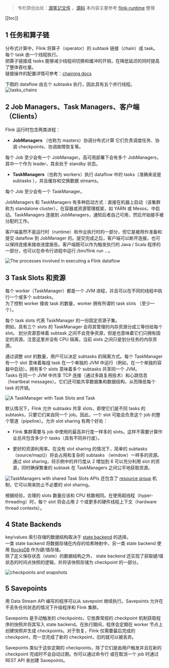 >专栏原创出处：[源笔记文件](https://github.com/GourdErwa/review-notes/tree/master/framework/flink-basis) ，[源码](https://github.com/GourdErwa/flink-advanced)
本内容主要参考 [flink-runtime](https://ci.apache.org/projects/flink/flink-docs-release-1.9/zh/concepts/runtime.html) 整理

[[toc]]
## 1 任务和算子链
分布式计算中，Flink 将算子（operator）的 subtask 链接（chain）成 task。    
每个 task 由一个线程执行。    
把算子链接成 tasks 能够减少线程间切换和缓冲的开销，在降低延迟的同时提高了整体吞吐量。  
链接操作的配置详情可参考：[chaining docs](https://ci.apache.org/projects/flink/flink-docs-release-1.9/zh/dev/stream/operators/#task-chaining-and-resource-groups)  
    
下图的 dataflow 由五个 subtasks 执行，因此具有五个并行线程。    
![tasks_chains](https://blog-review-notes.oss-cn-beijing.aliyuncs.com/framework/flink-basis/_images/tasks_chains.png)


## 2 Job Managers、Task Managers、客户端（Clients）
Flink 运行时包含两类进程：

- **JobManagers** （也称为 masters）协调分布式计算
它们负责调度任务、协调 checkpoints、协调故障恢复等。

每个 Job 至少会有一个 JobManager。高可用部署下会有多个 JobManagers，其中一个作为 leader，其余处于 standby 状态。

- **TaskManagers**（也称为 workers）执行 dataflow 中的 tasks（准确来说是 subtasks ），并且缓存和交换数据 streams。

每个 Job 至少会有一个 TaskManager。

JobManagers 和 TaskManagers 有多种启动方式：直接在机器上启动（该集群称为 standalone cluster），在容器或资源管理框架，如 YARN 或 Mesos，中启动。TaskManagers 连接到 JobManagers，通知后者自己可用，然后开始接手被分配的工作。

客户端虽然不是运行时（runtime）和作业执行时的一部分，但它是被用作准备和提交 dataflow 到 JobManager 的。提交完成之后，客户端可以断开连接，也可以保持连接来接收进度报告。客户端既可以作为触发执行的 Java / Scala 程序的一部分，也可以在命令行进程中运行./bin/flink run ...。

![The processes involved in executing a Flink dataflow](https://blog-review-notes.oss-cn-beijing.aliyuncs.com/framework/flink-basis/_images/processes.png)


## 3 Task Slots 和资源
每个 worker（TaskManager）都是一个 JVM 进程，并且可以在不同的线程中执行一个或多个 subtasks。  
为了控制 worker 接收 task 的数量，worker 拥有所谓的 task slots （至少一个）。

每个 task slots 代表 TaskManager 的一份固定资源子集。     
例如，具有三个 slots 的 TaskManager 会将其管理的内存资源分成三等份给每个 slot。 划分资源意味着 subtask 之间不会竞争资源，但是也意味着它们只拥有固定的资源。注意这里并没有 CPU 隔离，当前 slots 之间只是划分任务的内存资源。      
   

通过调整 slot 的数量，用户可以决定 subtasks 的隔离方式。每个 TaskManager 有一个 slot 意味着每组 task 在一个单独的 JVM 中运行（例如，在一个单独的容器中启动）。拥有多个 slots 意味着多个 subtasks 共享同一个 JVM。  
Tasks 在同一个 JVM 中共享 TCP 连接（通过多路复用技术）和心跳信息（heartbeat messages）。它们还可能共享数据集和数据结构，从而降低每个 task 的开销。

![A TaskManager with Task Slots and Task](https://blog-review-notes.oss-cn-beijing.aliyuncs.com/framework/flink-basis/_images/tasks_slots.png)


默认情况下，Flink 允许 subtasks 共享 slots，即使它们是不同 tasks 的 subtasks，只要它们来自同一个 job。因此，一个 slot 可能会负责这个 job 的整个管道（pipeline）。允许 slot sharing 有两个好处：

- Flink 集群需要与 job 中使用的最高并行度一样多的 slots。这样不需要计算作业总共包含多少个 tasks（具有不同并行度）。

- 更好的资源利用率。在没有 slot sharing 的情况下，简单的 subtasks（source/map()）将会占用和复杂的 subtasks （window）一样多的资源。通过 slot sharing，将示例中的并行度从 2 增加到 6 可以充分利用 slot 的资源，同时确保繁重的 subtask 在 TaskManagers 之间公平地获取资源。

![TaskManagers with shared Task Slots](https://blog-review-notes.oss-cn-beijing.aliyuncs.com/framework/flink-basis/_images/slot_sharing.png)
APIs 还包含了 [resource group](https://ci.apache.org/projects/flink/flink-docs-release-1.9/zh/dev/stream/operators/#task-chaining-and-resource-groups) 机制，它可以用来防止不必要的 slot sharing。

根据经验，合理的 slots 数量应该和 CPU 核数相同。在使用超线程（hyper-threading）时，每个 slot 将会占用 2 个或更多的硬件线程上下文（hardware thread contexts）。


## 4 State Backends
key/values 索引存储的数据结构取决于 [state backend](https://ci.apache.org/projects/flink/flink-docs-release-1.9/zh/ops/state/state_backends.html) 的选择。  
一类 state backend 将数据存储在内存的哈希映射中，另一类 state backend 使用 [RocksDB](http://rocksdb.org/) 作为键/值存储。    
除了定义保存状态（state）的数据结构之外， state backend 还实现了获取键/值状态的时间点快照的逻辑，并将该快照存储为 checkpoint 的一部分。

![checkpoints and snapshots](https://blog-review-notes.oss-cn-beijing.aliyuncs.com/framework/flink-basis/_images/checkpoints.png)


## 5 Savepoints
用 Data Stream API 编写的程序可以从 savepoint 继续执行。Savepoints 允许在不丢失任何状态的情况下升级程序和 Flink 集群。

Savepoints 是手动触发的 checkpoints，它依靠常规的 checkpoint 机制获取程序的快照并将其写入 state backend。在执行期间，程序会定期在 worker 节点上创建快照并生成 checkpoints。对于恢复，Flink 仅需要最后完成的 checkpoint，而一旦完成了新的 checkpoint，旧的就可以被丢弃。

Savepoints 类似于这些定期的 checkpoints，除了它们是由用户触发并且在新的 checkpoint 完成时不会自动过期。你可以通过命令行 或在取消一个 job 时通过 REST API 来创建 Savepoints。